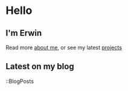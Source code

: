 # Hello

## I'm Erwin

Read more [about me](/about), or see my latest [projects](/projects)

## Latest on my blog

::BlogPosts